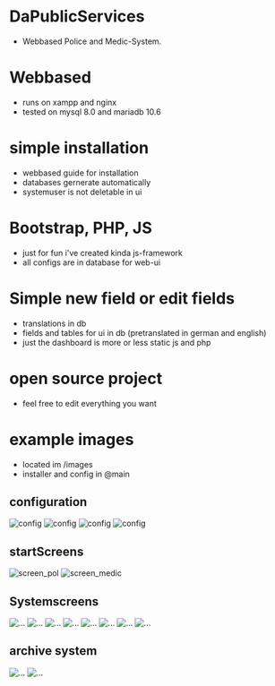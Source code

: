 # DaPublicServices
* Webbased Police and Medic-System.

# Webbased
* runs on xampp and nginx
* tested on mysql 8.0 and mariadb 10.6

# simple installation
* webbased guide for installation
* databases gernerate automatically
* systemuser is not deletable in ui

# Bootstrap, PHP, JS
* just for fun i've created kinda js-framework
* all configs are in database for web-ui

# Simple new field or edit fields
* translations in db
* fields and tables for ui in db (pretranslated in german and english)
* just the dashboard is more or less static js and php

# open source project
* feel free to edit everything you want

# example images 
* located im /images
* installer and config in @main

## configuration
![config](https://github.com/DaBurnerGermany/DaPublicServices/blob/main/images/%40main/Screenshot%202022-06-21%20210835.png)
![config](https://github.com/DaBurnerGermany/DaPublicServices/blob/main/images/%40main/Screenshot%202022-06-21%20211127.png)
![config](https://github.com/DaBurnerGermany/DaPublicServices/blob/main/images/%40main/Screenshot%202022-06-21%20211610.png)
![config](https://github.com/DaBurnerGermany/DaPublicServices/blob/main/images/%40main/Screenshot%202022-06-21%20211636.png)

## startScreens
![screen_pol](https://github.com/DaBurnerGermany/DaPublicServices/blob/main/images/%40main/startscreen_police.png)
![screen_medic](https://github.com/DaBurnerGermany/DaPublicServices/blob/main/images/%40main/startscreen_medic.png)

## Systemscreens

![...](https://github.com/DaBurnerGermany/DaPublicServices/blob/main/images/medic_system/overview.png)
![...](https://github.com/DaBurnerGermany/DaPublicServices/blob/main/images/police_system/add_file.png)
![...](https://github.com/DaBurnerGermany/DaPublicServices/blob/main/images/medic_system/file.png)
![...](https://github.com/DaBurnerGermany/DaPublicServices/blob/main/images/police_system/view_file.png)
![...](https://github.com/DaBurnerGermany/DaPublicServices/blob/main/images/medic_system/file_entry.png)
![...](https://github.com/DaBurnerGermany/DaPublicServices/blob/main/images/police_system/add_vehicle.png)
![...](https://github.com/DaBurnerGermany/DaPublicServices/blob/main/images/police_system/control_centre.png)
![...](https://github.com/DaBurnerGermany/DaPublicServices/blob/main/images/police_system/law_book.png)


## archive system
![...](https://github.com/DaBurnerGermany/DaPublicServices/blob/main/images/police_system/archive.png)
![...](https://github.com/DaBurnerGermany/DaPublicServices/blob/main/images/police_system/archive_01.png)
